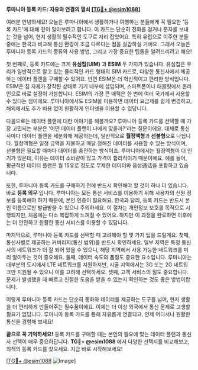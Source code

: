 **루마니아 등록 카드: 자유와 연결의 열쇠 [[TG💪+ @esim1088](https://t.me/s/esim1088)]**

여러분 안녕하세요! 오늘은 루마니아에서 생활하거나 여행하는 분들에게 꼭 필요한 '등록 카드'에 대해 깊이 알아보려고 합니다. 이 카드는 단순히 전화를 걸거나 문자를 보내는 것을 넘어, 현지 생활의 필수적인 도구로 자리 잡았어요. 특히 유럽으로 이주한 분들 중에는 한국과 비교해 통신 환경이 조금 다르다는 점을 실감하실 거예요. 그래서 오늘은 루마니아 등록 카드의 종류와 사용 방법, 그리고 가장 중요한 팁들을 알려드리려고 해요!

첫 번째로, 등록 카드에는 크게 **유심칩(UIM)** 과 **ESIM** 두 가지가 있습니다. 유심칩은 우리가 일반적으로 알고 있는 물리적인 카드 형태의 SIM 카드로, 다양한 통신사에서 제공하는 데이터 플랜을 구매할 수 있어요. 반면 ESIM은 더 혁신적이고 편리한 방식입니다. ESIM은 칩 자체가 장착된 상태로 기기 내부에 삽입되며, 스마트폰이나 태블릿에서 온라인으로 바로 설정이 가능합니다. ESIM의 가장 큰 매력은 한 번에 여러 국가에서 사용할 수 있다는 점이에요. 루마니아에서도 ESIM을 이용하면 데이터 요금제를 쉽게 변경하고, 해외에서도 추가 비용 없이 원활하게 인터넷을 이용할 수 있답니다.

다음으로는 데이터 플랜에 대한 이야기를 해볼까요? 루마니아 등록 카드를 선택할 때 가장 고민되는 부분은 '어떤 데이터 플랜이 나에게 맞을까?'라는 질문이에요. 대체로 통신사마다 데이터 플랜을 세분화해 제공하는데, 일반적으로 **월정액형**과 **선불형**으로 나뉩니다. 월정액형은 일정 금액을 지불하고 매달 정해진 데이터를 사용할 수 있는 방식이며, 선불형은 필요할 때마다 데이터를 충전하는 방식이죠. 루마니아에서는 월정액형이 더 인기가 많은데, 이유는 데이터 소비량이 많고 가격이 합리적이기 때문이에요. 예를 들어, 평균적인 데이터 플랜은 월 15유로 정도로 무제한 데이터와 음성通话을 포함하고 있습니다.

또한, 루마니아 등록 카드를 구매하기 전에 반드시 확인해야 할 것이 하나 더 있습니다. 바로 **등록 의무** 입니다. 루마니아는 모든 통신 서비스를 이용하기 위해 사용자의 신원 정보를 등록해야 하기 때문에, 본인 인증이 필요해요. 한국과 달리, 등록 카드는 반드시 본인 이름으로만 발급받을 수 있으니 주의하세요. 이 절차는 개인정보 보호를 목적으로 시행되지만, 처음에는 다소 복잡하게 느껴질 수 있어요. 하지만 이 과정을 완료하면 이후에는 더 안전하고 원활한 통신 서비스를 이용할 수 있답니다.

마지막으로, 루마니아 등록 카드를 선택할 때 고려해야 할 몇 가지 팁을 드릴게요. 첫째, 통신사별로 제공하는 커버리지(통신 범위)를 반드시 확인하세요. 일부 지역은 특정 통신사의 네트워크가 더 잘 되어 있을 수 있으니, 해당 지역에서 사용 가능한 네트워크를 미리 알아두는 것이 중요해요. 둘째, 데이터 속도와 품질도 중요한 요소입니다. 루마니아는 대부분의 도시에서 LTE 네트워크를 지원하지만, 시골 지역에서는 3G 또는 2G 네트워크만 지원될 수 있으니 이를 고려해 선택하세요. 셋째, 고객 서비스의 질도 중요합니다. 문제가 발생했을 때 빠르고 친절한 도움을 받을 수 있는지 확인하는 것도 좋은 방법이랍니다.

이렇게 루마니아 등록 카드는 단순히 통화와 데이터를 제공하는 도구를 넘어, 현지 생활을 더 편리하게 만들어주는 필수품이에요. 이제는 더 이상 외국에서 통신 문제로 고생할 필요가 없답니다. 루마니아 등록 카드를 통해 자유롭게 연결되고, 언제 어디서나 원활한 통신을 경험해 보세요!

**끝으로 꼭 기억하세요!** 등록 카드를 구매할 때는 본인의 필요에 맞는 데이터 플랜과 통신사 선택이 매우 중요하답니다. **TG💪+ @esim1088** 에서 다양한 선택지를 비교해보고, 최적의 등록 카드를 찾으세요. 지금 바로 시작해보세요! 

[[TG💪+ @esim1088](https://t.me/s/esim1088) ![Image](https://i.postimg.cc/Y0z9fWf4/image.png)]